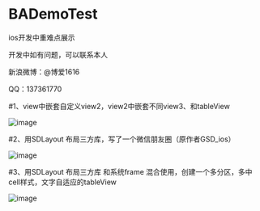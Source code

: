 # BADemoTest
ios开发中重难点展示

开发中如有问题，可以联系本人

新浪微博：@博爱1616

QQ：137361770

#1、view中嵌套自定义view2，view2中嵌套不同view3、和tableView

![image](https://github.com/boai/BADemoTest/blob/master/Image/image1.png)


#2、用SDLayout 布局三方库，写了一个微信朋友圈（原作者GSD_ios）

![image](https://github.com/boai/BADemoTest/blob/master/Image/image2.png)


#3、用SDLayout 布局三方库 和系统frame 混合使用，创建一个多分区，多中cell样式，文字自适应的tableView

![image](https://github.com/boai/BADemoTest/blob/master/Image/image3.png)



